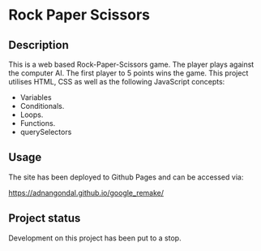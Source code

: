 # Rock Paper Scissors


## Description

This is a web based Rock-Paper-Scissors game. The player plays against the computer AI. The first player to 5 points wins the game. This project utilises HTML, CSS as well as the following JavaScript concepts: 

* Variables
* Conditionals.
* Loops.
* Functions.
* querySelectors

## Usage
The site has been deployed to Github Pages and can be accessed via: 

https://adnangondal.github.io/google_remake/

## Project status
Development on this project has been put to a stop. 

